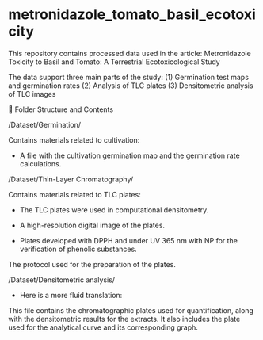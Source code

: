 # metronidazole_tomato_basil_ecotoxicity
This repository contains processed data used in the article: Metronidazole Toxicity to Basil and Tomato: A Terrestrial Ecotoxicological Study 

The data support three main parts of the study:
(1) Germination test maps and germination rates
(2) Analysis of TLC plates
(3) Densitometric analysis of TLC images


📂 Folder Structure and Contents

/Dataset/Germination/

Contains materials related to cultivation:
 - A file with the cultivation germination map and the germination rate calculations.

/Dataset/Thin-Layer Chromatography/

Contains materials related to TLC plates:

- The TLC plates were used in computational densitometry.

- A high-resolution digital image of the plates.

- Plates developed with DPPH and under UV 365 nm with NP for the verification of phenolic substances.

The protocol used for the preparation of the plates.

/Dataset/Densitometric analysis/

- Here is a more fluid translation:

This file contains the chromatographic plates used for quantification, along with the densitometric results for the extracts. It also includes the plate used for the analytical curve and its corresponding graph.
